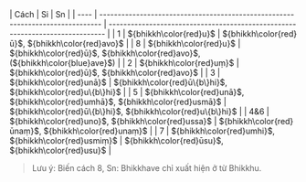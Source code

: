 <div class="declension-content" markdown="1">
| Cách | Si                                                                             | Sn                                                                            |
| ---- | ------------------------------------------------------------------------------ | ----------------------------------------------------------------------------- |
| 1    | ${bhikkh\color{red}u}$                                                         | ${bhikkh\color{red}ū}$, ${bhikkh\color{red}avo}$                              |
| 8    | ${bhikkh\color{red}u}$                                                         | ${bhikkh\color{red}ū}$, ${bhikkh\color{red}avo}$, (${bhikkh\color{blue}ave}$) |
| 2    | ${bhikkh\color{red}uṃ}$                                                        | ${bhikkh\color{red}ū}$, ${bhikkh\color{red}avo}$                              |
| 3    | ${bhikkh\color{red}unā}$                                                       | ${bhikkh\color{red}ū\{b\}hi}$, ${bhikkh\color{red}u\{b\}hi}$                  |
| 5    | ${bhikkh\color{red}unā}$, ${bhikkh\color{red}umhā}$, ${bhikkh\color{red}usmā}$ | ${bhikkh\color{red}ū\{b\}hi}$, ${bhikkh\color{red}u\{b\}hi}$                  |
| 4&6  | ${bhikkh\color{red}uno}$, ${bhikkh\color{red}ussa}$                            | ${bhikkh\color{red}ūnaṃ}$, ${bhikkh\color{red}unaṃ}$                          |
| 7    | ${bhikkh\color{red}umhi}$, ${bhikkh\color{red}usmiṃ}$                          | ${bhikkh\color{red}ūsu}$, ${bhikkh\color{red}usu}$                            |

> Lưu ý: Biến cách 8, Sn: Bhikkhave chỉ xuất hiện ở từ Bhikkhu.
</div>
